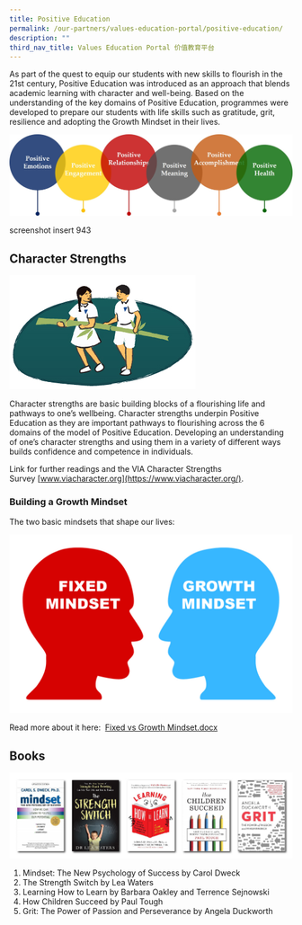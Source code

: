 ```yaml
---
title: Positive Education
permalink: /our-partners/values-education-portal/positive-education/
description: ""
third_nav_title: Values Education Portal 价值教育平台
---
```

As part of the quest to equip our students with new skills to flourish in the 21st century, Positive Education was introduced as an approach that blends academic learning with character and well-being. Based on the understanding of the key domains of Positive Education, programmes were developed to prepare our students with life skills such as gratitude, grit, resilience and adopting the Growth Mindset in their lives.

  

![02_PositiveEducation07.jpg](/images/02_PositiveEducation07.jpg)

screenshot insert 943
## Character Strengths

![02_PositiveEducation_CharacterStrengths.jpg](/images/02_PositiveEducation_CharacterStrengths.jpg)  

Character strengths are basic building blocks of a flourishing life and pathways to one’s wellbeing. Character strengths underpin Positive Education as they are important pathways to flourishing across the 6 domains of the model of Positive Education. Developing an understanding of one’s character strengths and using them in a variety of different ways builds confidence and competence in individuals.
  

Link for further readings and the VIA Character Strengths Survey [www.viacharacter.org](https://www.viacharacter.org/).

  

### Building a Growth Mindset


The two basic mindsets that shape our lives:

  

![02_PositiveEducation05.jpg](/images/02_PositiveEducation05.jpg) 

  

Read more about it here:  [Fixed vs Growth Mindset.docx](https://nanhuahigh-moe-edu-sg-admin.cwp.sg/qql/slot/u528/Fixed%20vs%20Growth%20Mindset.docx)


## Books

![02_PositiveEducation06.jpg](/images/02_PositiveEducation06.jpg)  

  
  

1. Mindset: The New Psychology of Success by Carol Dweck  
2. The Strength Switch by Lea Waters  
3. Learning How to Learn by Barbara Oakley and Terrence Sejnowski  
4. How Children Succeed by Paul Tough  
5. Grit: The Power of Passion and Perseverance by Angela Duckworth